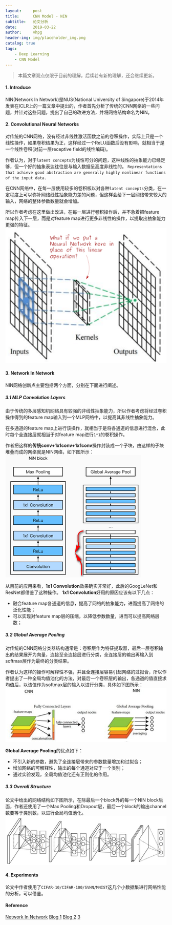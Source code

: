 ```yaml
---
layout:     post
title:      CNN Model - NIN
subtitle:   论文分析
date:       2019-03-22
author:     vhpg
header-img: img/placeholder_img.png
catalog: true
tags:
    - Deep Learning
    - CNN Model
---
```

> 本篇文章观点仅限于目前的理解，后续若有新的理解，还会继续更新。

#### 1. Introduce
  NIN(Network In Network)是NUS(National University of Singapore)于2014年发表在ICLR上的一篇文章中提出的，作者首先分析了传统的CNN网络的一些问题，并针对这些问题，提出了自己的改进方法，并将网络结构命名为NIN。

#### 2. Convolutional Neural Networks
  对传统的CNN网络，没有经过非线性激活函数之前的卷积操作，实际上只是一个线性操作，如果卷积结果为正，这样经过一个ReLU函数后没有影响，就相当于是一个线性卷积(对前一层receptive field的线性编码)。

  作者认为，对于`latent concepts`为线性可分的问题，这种线性的抽象能力已经足够，但一个好的抽象表达往往是与输入数据呈高度非线性的。
  `Representations that achieve good abstraction are generally highly nonlinear functions of the input data.`

  在CNN网络中，在每一层使用较多的卷积核以对各种`latent concepts`分类，在一定程度上可以弥补网络线性抽象能力差的问题，但这样会给下一层网络带来较大的输入，网络的整体参数数量就会增加。

  所以作者考虑在这里做出改进，在每一层进行卷积操作后，并不急着把feature map传入下一层，而是对feature map进行更多非线性的操作，以提取出抽象能力更强的特征。
  ![2019-03-22_142056](/assets/2019-03-22_142056.png)

#### 3. Network In Network
  NIN网络创新点主要包括两个方面，分别在下面进行阐述。

##### 3.1 MLP Convolution Layers
  由于传统的多层感知机网络具有较强的非线性抽象能力，所以作者考虑将经过卷积操作得到的feature map输入到一个MLP网络中，以提高其非线性抽象能力。

  在多通道的feature map上进行该操作，就相当于是将各通道的信息进行混合，此时每个全连接层就相当于对feature map进行`1*1`的卷积操作。

  作者把这样的**传统conv+1x1conv+1x1conv**操作封装成一个子块，由这样的子块堆叠而成的网络就是NIN网络，如下图所示：
  ![2019-03-22_142852](/assets/2019-03-22_142852.png)

  从目前的应用来看，**1x1 Convolution**效果确实非常好，此后的GoogLeNet和ResNet都借鉴了这种操作。
  **1x1 Convolution**好用的原因应该有以下几点：
  * 融合feature map各通道的信息，提高了网络的抽象能力，进而提高了网络的泛化性能；
  * 可以实现对feature map层的压缩，以降低参数数量，进而可以提高网络层数；

##### 3.2 Global Average Pooling
  对传统的CNN网络分类器结构通常是：卷积层作为特征提取器，最后一层卷积输出的结果展开为向量，连接至全连接层进行分类，全连接层的输出再输入到softmax层作为最终的分类结果。

  作者认为这样的操作可解释性不强，并且全连接层容易引起网络的过拟合，所以作者提出了一种全局均值池化的方法，对最后一个卷积层的输出，各通道的值直接求均值后，以该值作为softmax层的输入以进行分类，具体如下图所示：
  ![global_pooling](/assets/global_pooling.png)

  **Global Average Pooling**的优点如下：
  * 不引入新的参数，避免了全连接层带来的参数数量增加和过拟合；
  * 增加网络的可解释性，输出的每个通道对应于一个类别；
  * 通过实验发现，全局均值池化还有正则化的作用。

##### 3.3 Overall Structure
  论文中给出的网络结构如下图所示，在除最后一个block外的每一个NIN block后面，作者还使用了一个Max Pooling和Dropout层，最后一个block的输出channel数要等于类别数，以进行全局均值池化。
  ![2019-03-22_143428](/assets/2019-03-22_143428.png)

#### 4. Experiments
  论文中作者使用了`CIFAR-10/CIFAR-100/SVHN/MNIST`这几个小数据集进行网络性能的分析，可以借鉴。

#### Reference
[Network In Network](https://arxiv.org/abs/1312.4400)
[Blog 1](http://teleported.in/posts/network-in-network/)
[Blog 2](https://zhuanlan.zhihu.com/p/37683646)
[3](http://gluon.ai/chapter_convolutional-neural-networks/nin.html)
